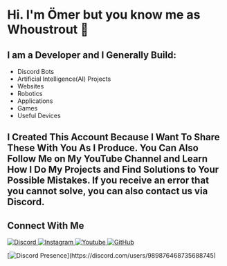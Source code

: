 # Hi. I'm Ömer but you know me as Whoustrout 👋
## I am a Developer and I Generally Build: 
<ul>
  
  <li>Discord Bots</li>
  <li>Artificial Intelligence(AI) Projects</li> 
  <li>Websites</li>
  <li>Robotics</li>
  <li>Applications</li>
  <li>Games</li>
  <li>Useful Devices</li> 
</ul>
    

<h2>
  I Created This Account Because I Want To Share These With You As I Produce.
  You Can Also Follow Me on My YouTube Channel and Learn How I Do My Projects and Find Solutions to Your Possible Mistakes. 
  If you receive an error that you cannot solve, you can also contact us via Discord.
</h2>

## Connect With Me
<a href="https://discord.gg/DtXMWzXB9n"> 
    <img src="https://img.shields.io/badge/Discord-000000?style=for-the-badge&logo=discord&logoColor=white" title="Discord"  alt="Discord"/>
</a>
<a href="https://www.instagram.com/whoustrout"> 
    <img src="https://img.shields.io/badge/Instagram-000000?style=for-the-badge&logo=instagram&logoColor=white" title="Instagram"  alt="Instagram"/>
</a>
<a href="https://www.youtube.com/@whoustrout"> 
    <img src="https://img.shields.io/badge/YouTube-000000?style=for-the-badge&logo=youtube&logoColor=white" title="Youtube"  alt="Youtube"/>
</a>
<a href="https://www.github.com/Whoustrout"> 
    <img src="https://img.shields.io/badge/GitHub-000000?style=for-the-badge&logo=github&logoColor=white" title="GitHub"  alt="GitHub"/>
</a>

[![Discord Presence](https://lanyard-profile-readme.vercel.app/api/989876468735688745?theme=dark&bg=000000&animated=false&hideDiscrim=true&borderRadius=30px&idleMessage=Probably%20doing%20something%20else...)](https://discord.com/users/989876468735688745)


